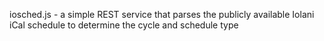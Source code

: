 iosched.js - a simple REST service that parses the publicly available Iolani iCal schedule to determine the cycle and schedule type

